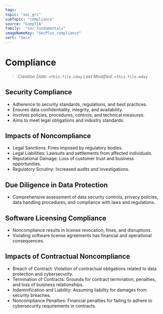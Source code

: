 ```yaml
---
tags:
topic: "sec_grc"
subTopic: "compliance"
source: "CompTIA"
family:  "sec_fundamentals"
imageNameKey: "SecPlus_compliance" 
cert: "Sec+"
---
```

# Compliance
> *Creation Date:* `=this.file.cday`
> *Last Modified:* `=this.file.mday`

##  Security Compliance

- Adherence to security standards, regulations, and best practices.
- Ensures data confidentiality, integrity, and availability.
- Involves policies, procedures, controls, and technical measures.
- Aims to meet legal obligations and industry standards.

## Impacts of Noncompliance

- Legal Sanctions: Fines imposed by regulatory bodies.
- Legal Liabilities: Lawsuits and settlements from affected individuals.
- Reputational Damage: Loss of customer trust and business opportunities.
- Regulatory Scrutiny: Increased audits and investigations.

## Due Diligence in Data Protection

- Comprehensive assessment of data security controls, privacy policies, data handling procedures, and compliance with laws and regulations.

## Software Licensing Compliance

- Noncompliance results in license revocation, fines, and disruptions.
- Violating software license agreements has financial and operational consequences.

## Impacts of Contractual Noncompliance

- Breach of Contract: Violation of contractual obligations related to data protection and cybersecurity.
- Termination of Contracts: Grounds for contract termination, penalties, and loss of business relationships.
- Indemnification and Liability: Assuming liability for damages from security breaches.
- Noncompliance Penalties: Financial penalties for failing to adhere to cybersecurity requirements in contracts.

